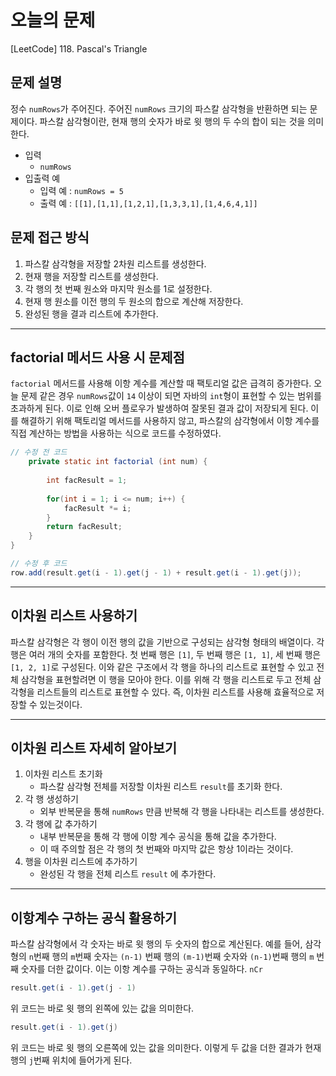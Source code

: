 
# 오늘의 문제
[LeetCode] 118. Pascal's Triangle

## 문제 설명
정수 `numRows`가 주어진다. 주어진 `numRows` 크기의 파스칼 삼각형을 반환하면 되는 문제이다.
파스칼 삼각형이란, 현재 행의 숫자가 바로 윗 행의 두 수의 합이 되는 것을 의미한다. 
- 입력 
  - `numRows`
- 입출력 예 
  - 입력 예 : `numRows = 5`
  - 출력 예 : `[[1],[1,1],[1,2,1],[1,3,3,1],[1,4,6,4,1]]`

## 문제 접근 방식 
1. 파스칼 삼각형을 저장할 2차원 리스트를 생성한다.
2. 현재 행을 저장할 리스트를 생성한다.
3. 각 행의 첫 번째 원소와 마지막 원소를 1로 설정한다.
4. 현재 행 원소를 이전 행의 두 원소의 합으로 계산해 저장한다.
5. 완성된 행을 결과 리스트에 추가한다. 

---

## factorial 메서드 사용 시 문제점 
`factorial` 메서드를 사용해 이항 계수를 계산할 때 팩토리얼 값은 급격히 증가한다. 
오늘 문제 같은 경우 `numRows`값이 `14` 이상이 되면 자바의 `int`형이 표현할 수 있는 범위를 초과하게 된다. 
이로 인해 오버 플로우가 발생하여 잘못된 결과 값이 저장되게 된다.
이를 해결하기 위해 팩토리얼 메서드를 사용하지 않고, 파스칼의 삼각형에서 이항 계수를 직접 계산하는 방법을 사용하는 식으로 코드를 수정하였다. 
```java
// 수정 전 코드 
    private static int factorial (int num) {
        
        int facResult = 1;
        
        for(int i = 1; i <= num; i++) {
            facResult *= i;
        }
        return facResult; 
    }
}

// 수정 후 코드 
row.add(result.get(i - 1).get(j - 1) + result.get(i - 1).get(j));
```

---

## 이차원 리스트 사용하기 
파스칼 삼각형은 각 행이 이전 행의 값을 기반으로 구성되는 삼각형 형태의 배열이다. 
각 행은 여러 개의 숫자를 포함한다. 첫 번째 행은 `[1]`, 두 번째 행은 `[1, 1]`, 세 번째 행은 `[1, 2, 1]`로 구성된다. 
이와 같은 구조에서 각 행을 하나의 리스트로 표현할 수 있고 전체 삼각형을 표현할려면 이 행을 모아야 한다. 
이를 위해 각 행을 리스트로 두고 전체 삼각형을 리스트들의 리스트로 표현할 수 있다. 즉, 이차원 리스트를 사용해 효율적으로 저장할 수 있는것이다. 

---

## 이차원 리스트 자세히 알아보기 
1. 이차원 리스트 초기화
   - 파스칼 삼각형 전체를 저장할 이차원 리스트 `result`를 초기화 한다.
2. 각 행 생성하기
   - 외부 반복문을 통해 `numRows` 만큼 반복해 각 행을 나타내는 리스트를 생성한다.
3. 각 행에 값 추가하기
   - 내부 반복문을 통해 각 행에 이항 계수 공식을 통해 값을 추가한다.
   - 이 때 주의할 점은 각 행의 첫 번째와 마지막 값은 항상 1이라는 것이다.
4. 행을 이차원 리스트에 추가하기
   - 완성된 각 행을 전체 리스트 `result` 에 추가한다. 

---

## 이항계수 구하는 공식 활용하기 
파스칼 삼각형에서 각 숫자는 바로 윗 행의 두 숫자의 합으로 계산된다. 
예를 들어, 삼각형의 `n`번째 행의 `m`번째 숫자는 `(n-1)` 번째 행의 `(m-1)`번째 숫자와 `(n-1)`번째 행의 `m` 번째 숫자를 더한 값이다.
이는 이항 계수를 구하는 공식과 동일하다. `nCr`
```java
result.get(i - 1).get(j - 1) 
```
위 코드는 바로 윗 행의 왼쪽에 있는 값을 의미한다. 
```java
result.get(i - 1).get(j)
```
위 코드는 바로 윗 행의 오른쪽에 있는 값을 의미한다. 
이렇게 두 값을 더한 결과가 현재 행의 `j`번째 위치에 들어가게 된다. 
   


  
